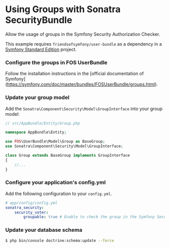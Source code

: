 Using Groups with Sonatra SecurityBundle
========================================

Allow the usage of groups in the Symfony Security Authorization Checker.

This example requires `friendsofsymfony/user-bundle` as a dependency in
a [Symfony Standard Edition](https://github.com/symfony/symfony-standard)
project.

### Configure the groups in FOS UserBundle

Follow the installation instructions in the [official documentation of Symfony]
(https://symfony.com/doc/master/bundles/FOSUserBundle/groups.html).

### Update your group model

Add the `Sonatra\Component\Security\Model\GroupInterface` into your group model:

```php
// src/AppBundle/Entity/Group.php

namespace AppBundle\Entity;

use FOS\UserBundle\Model\Group as BaseGroup;
use Sonatra\Component\Security\Model\GroupInterface;

class Group extends BaseGroup implements GroupInterface
{
    //...
}
```

### Configure your application's config.yml

Add the following configuration to your `config.yml`.

```yaml
# app/config/config.yml
sonatra_security:
    security_voter:
        groupable: true # Enable to check the group in the Symfony Security Authorization Checker
```

### Update your database schema

```bash
$ php bin/console doctrine:schema:update --force
```
